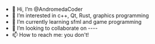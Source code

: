 - 👋 Hi, I’m @AndromedaCoder
- 👀 I’m interested in c++, Qt, Rust, graphics programming
- 🌱 I’m currently learning sfml and game programming
- 💞️ I’m looking to collaborate on ----
- 📫 How to reach me: you don't!

<!---
AndromedaCoder/AndromedaCoder is a ✨ special ✨ repository because its `README.md` (this file) appears on your GitHub profile.
You can click the Preview link to take a look at your changes.
--->
